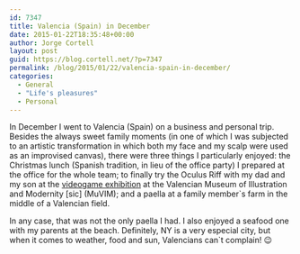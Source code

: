 ```yaml
---
id: 7347
title: Valencia (Spain) in December
date: 2015-01-22T18:35:48+00:00
author: Jorge Cortell
layout: post
guid: https://blog.cortell.net/?p=7347
permalink: /blog/2015/01/22/valencia-spain-in-december/
categories:
  - General
  - "Life's pleasures"
  - Personal
---
```

In December I went to Valencia (Spain) on a business and personal trip. Besides the always sweet family moments (in one of which I was subjected to an artistic transformation in which both my face and my scalp were used as an improvised canvas), there were three things I particularly enjoyed: the Christmas lunch (Spanish tradition, in lieu of the office party) I prepared at the office for the whole team; to finally try the Oculus Riff with my dad and my son at the <a href="https://www.muvim.es/user_page_298.wbe?id=2312" title="https://www.muvim.es/user_page_298.wbe?id=2312" target="_blank">videogame exhibition</a> at the Valencian Museum of Illustration and Modernity \[sic\] (MuVIM); and a paella at a family member`s farm in the middle of a Valencian field.

In any case, that was not the only paella I had. I also enjoyed a seafood one with my parents at the beach. Definitely, NY is a very especial city, but when it comes to weather, food and sun, Valencians can`t complain! 😉